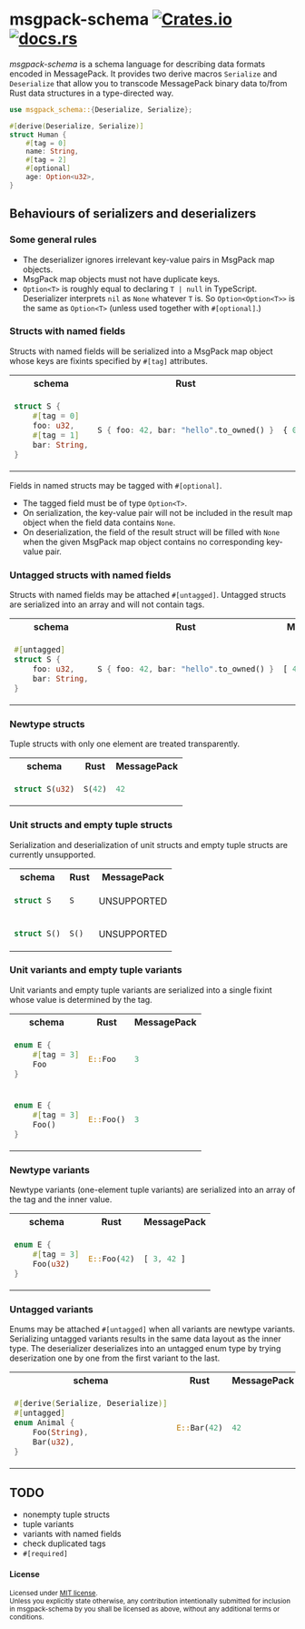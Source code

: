 # msgpack-schema [![Crates.io](https://img.shields.io/crates/v/msgpack-schema)](https://crates.io/crates/msgpack-schema) [![docs.rs](https://img.shields.io/docsrs/msgpack-schema)](https://docs.rs/msgpack-schema/)

_msgpack-schema_ is a schema language for describing data formats encoded in MessagePack.
It provides two derive macros `Serialize` and `Deserialize` that allow you to transcode MessagePack binary data to/from Rust data structures in a type-directed way.

```rust
use msgpack_schema::{Deserialize, Serialize};

#[derive(Deserialize, Serialize)]
struct Human {
    #[tag = 0]
    name: String,
    #[tag = 2]
    #[optional]
    age: Option<u32>,
}
```

## Behaviours of serializers and deserializers

### Some general rules

- The deserializer ignores irrelevant key-value pairs in MsgPack map objects.
- MsgPack map objects must not have duplicate keys.
- `Option<T>` is roughly equal to declaring `T | null` in TypeScript. Deserializer interprets `nil` as `None` whatever `T` is. So `Option<Option<T>>` is the same as `Option<T>` (unless used together with `#[optional]`.)


### Structs with named fields

Structs with named fields will be serialized into a MsgPack map object whose keys are fixints specified by `#[tag]` attributes.

<table>
<tr>
<th>
schema
</th>
<th>
Rust
</th>
<th>
MessagePack
</th>
</tr>
<tr>
<td>

```rust
struct S {
    #[tag = 0]
    foo: u32,
    #[tag = 1]
    bar: String,
}
```

</td>
<td>

```rust
S { foo: 42, bar: "hello".to_owned() }
```

</td>
<td>

```js
{ 0: 42, 1: "hello" }
```

</td>
</tr>
</table>

Fields in named structs may be tagged with `#[optional]`.

- The tagged field must be of type `Option<T>`.
- On serialization, the key-value pair will not be included in the result map object when the field data contains `None`.
- On deserialization, the field of the result struct will be filled with `None` when the given MsgPack map object contains no corresponding key-value pair.

### Untagged structs with named fields

Structs with named fields may be attached `#[untagged]`.
Untagged structs are serialized into an array and will not contain tags.

<table>
<tr>
<th>
schema
</th>
<th>
Rust
</th>
<th>
MessagePack
</th>
</tr>
<tr>
<td>

```rust
#[untagged]
struct S {
    foo: u32,
    bar: String,
}
```

</td>
<td>

```rust
S { foo: 42, bar: "hello".to_owned() }
```

</td>
<td>

```js
[ 42, "hello" ]
```

</td>
</tr>
</table>

### Newtype structs

Tuple structs with only one element are treated transparently.

<table>
<tr>
<th>
schema
</th>
<th>
Rust
</th>
<th>
MessagePack
</th>
</tr>
<tr>
<tr>
<td>

```rust
struct S(u32)
```

</td>
<td>

```rust
S(42)
```

</td>
<td>

```js
42
```

</td>
</tr>
</table>

### Unit structs and empty tuple structs

Serialization and deserialization of unit structs and empty tuple structs are currently unsupported.

<table>
<tr>
<th>
schema
</th>
<th>
Rust
</th>
<th>
MessagePack
</th>
</tr>
<tr>
<tr>
<td>

```rust
struct S
```

</td>
<td>

```rust
S
```

</td>
<td>

UNSUPPORTED

</td>
</tr>
<tr>
<td>

```rust
struct S()
```

</td>
<td>

```rust
S()
```

</td>
<td>

UNSUPPORTED

</td>
</tr>
</table>

### Unit variants and empty tuple variants

Unit variants and empty tuple variants are serialized into a single fixint whose value is determined by the tag.

<table>
<tr>
<th>
schema
</th>
<th>
Rust
</th>
<th>
MessagePack
</th>
</tr>
<tr>
<tr>
<td>

```rust
enum E {
    #[tag = 3]
    Foo
}
```

</td>
<td>

```rust
E::Foo
```

</td>
<td>

```js
3
```

</td>
</tr>

<tr>
<td>

```rust
enum E {
    #[tag = 3]
    Foo()
}
```

</td>
<td>

```rust
E::Foo()
```

</td>
<td>

```js
3
```

</td>
</tr>
</table>

### Newtype variants

Newtype variants (one-element tuple variants) are serialized into an array of the tag and the inner value.

<table>
<tr>
<th>
schema
</th>
<th>
Rust
</th>
<th>
MessagePack
</th>
</tr>
<tr>
<tr>
<td>

```rust
enum E {
    #[tag = 3]
    Foo(u32)
}
```

</td>
<td>

```rust
E::Foo(42)
```

</td>
<td>

```js
[ 3, 42 ]
```

</td>
</tr>
</table>

### Untagged variants

Enums may be attached `#[untagged]` when all variants are newtype variants.
Serializing untagged variants results in the same data layout as the inner type.
The deserializer deserializes into an untagged enum type by trying deserization one by one from the first variant to the last.

<table>
<tr>
<th>
schema
</th>
<th>
Rust
</th>
<th>
MessagePack
</th>
</tr>
<tr>
<tr>
<td>

```rust
#[derive(Serialize, Deserialize)]
#[untagged]
enum Animal {
    Foo(String),
    Bar(u32),
}
```

</td>
<td>

```rust
E::Bar(42)
```

</td>
<td>

```js
42
```

</td>
</tr>
</table>

## TODO

- nonempty tuple structs
- tuple variants
- variants with named fields
- check duplicated tags
- `#[required]`

#### License

<sup>
Licensed under <a href="LICENSE-MIT">MIT license</a>.
</sup>

<br>

<sub>
Unless you explicitly state otherwise, any contribution intentionally submitted
for inclusion in msgpack-schema by you shall be licensed as above, without any additional terms or conditions.
</sub>
